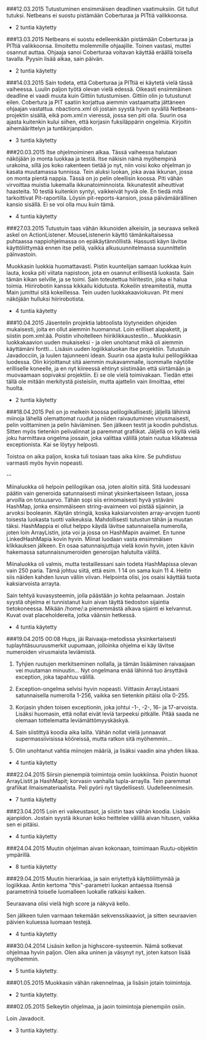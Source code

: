 ###12.03.2015
Tutustuminen ensimmäisen deadlinen vaatimuksiin. Git tullut tutuksi. Netbeans ei suostu pistämään Coberturaa ja PITtiä valikkoonsa. 

* 2 tuntia käytetty

###13.03.2015
Netbeans ei suostu edelleenkään pistämään Coberturaa ja PITtiä valikkoonsa. Ilmoitettu molemmille ohjaajille. Toinen vastasi, muttei osannut auttaa. Ohjaaja sanoi Coberturaa voitavan käyttää eräällä toisella tavalla. Pyysin lisää aikaa, sain päivän. 

* 2 tuntia käytetty

###14.03.2015
Sain todeta, että Coberturaa ja PITtiä ei käytetä vielä tässä vaiheessa. Luulin paljon työtä olevan vielä edessä. Oikeasti ensimmäinen deadline ei vaadi muuta kuin Gittiin tutustumisen. Gittiin olin jo tutustunut eilen. Cobertura ja PIT saatiin korjattua aiemmin vastaamatta jättäneen ohjaajan vastattua. nbactions.xml oli jostain syystä hyvin syvällä Netbeans-projektin sisällä, eikä pom.xml:n vieressä, jossa sen piti olla. Suurin osa ajasta kuitenkin kului siihen, että korjasin fuksiläppärin ongelmia. Kirjoitin aihemäärittelyn ja tuntikirjanpidon. 

* 3 tuntia käytetty

###20.03.2015
Itse ohjelmoiminen alkaa. Tässä vaiheessa halutaan näköjään jo monta luokkaa ja testiä. Itse näkisin nämä myöhempinä urakoina, sillä jos koko rakenteen tietää jo nyt, niin voisi koko ohjelman jo kasata muutamassa tunnissa. Tein aluksi luokan, joka avaa ikkunan, jossa on monta pientä nappia. Tässä on jo pelin oleellisin koossa. Piti vähän virvoittaa muistia lukemalla ikkunatoiminnoista. Ikkunatestit aiheuttivat haasteita. 10 testiä kuitenkin syntyi, vaikkeivät hyviä ole. En tiedä mitä tarkoittivat Pit-raportilla. Löysin pit-reports-kansion, jossa päivämäärällinen kansio sisällä. Ei se voi olla muu kuin tämä. 

* 4 tuntia käytetty

###27.03.2015
Tutustuin taas vähän ikkunoiden alkeisiin, ja seuraava selkeä askel on ActionListener. MouseListenerin käyttö tämänkaltaisessa puhtaassa nappiohjelmassa on epäkäytännöllistä. Hassusti käyn lävitse käyttöliittymää ennen itse peliä, vaikka alkusuunnitelmassa suunnittelin päinvastoin. 

Muokkasin luokkia huomattavasti. Pistin kuuntelijan samaan luokkaa kuin lauta, koska piti viitata napistoon, jota en osannut erillisestä luokasta. Sain tämän kikan selville, ja se toimi. Sain toteutettua hiiritestin, joka ei halua toimia. Hiirirobotin kanssa kikkailu kidutusta. Kokeilin streamitestiä, mutta Main jumittui sitä kokeillessa. Tein uuden luokkakaaviokuvan. Pit meni näköjään hulluksi hiirirobotista. 

* 4 tuntia käytetty

###10.04.2015
Jäsentelin projektia labtoolista löytyneiden ohjeiden mukaisesti, joita en ollut aiemmin huomannut. Loin erilliset alapaketit, ja siistin pom.xml:ää. Poistin vihoitelleen hiiriklikkaustestin... Muokkasin luokkakaavion uuden mukaiseksi - ja olen unohtanut mikä oli aiemmin käyttämäni fontti... Lisäsin uuden logiikkaluokan itse projektiin. Tutustuin Javadocciin, ja luulen tajunneeni idean. Suurin osa ajasta kului pelilogiikkaa luodessa. Olin kirjoittanut sitä aiemmin mukavammalle, isommalle näytölle erilliselle koneelle, ja en nyt kiireessä ehtinyt siistimään että siirtämään ja muovaamaan sopivaksi projektiin. Ei se ole vielä toimivakaan. Tiedän ettei tällä ole mitään merkitystä pisteisiin, mutta ajattelin vain ilmoittaa, ettei huolta. 

* 2 tuntia käytetty

###18.04.2015
Peli on jo melkein koossa pelilogiikallisesti; jäljellä lähinnä miinoja lähellä olemattomat ruudut ja niiden raivautuminen virusmaisesti, pelin voittaminen ja pelin häviäminen. Sen jälkeen testit ja koodin puhdistus. Sitten myös tietenkin pelivalinnat ja paremmat grafiikat. Jäljellä on kyllä vielä joku harmittava ongelma jossain, joka valittaa välillä jotain ruutua klikatessa exceptionista. Kai se löytyy helposti. 

Toistoa on aika paljon, koska tuli tosiaan taas aika kiire. Se puhdistuu varmasti myös hyvin nopeasti.

--

Miinaluokka oli helpoin pelilogiikan osa, joten aloitin siitä. Sitä luodessani päätin vain generoida satunnaisesti miinat yksinkertaiseen listaan, jossa arvoilla on totuusarvo. Tähän sopi siis erinomaisesti hyvä ystäväni HashMap, jonka ensimmäiseen string-avaimeen voi pistää sijainnin, ja arvoksi booleanin. Käytän stringiä, koska kaksiarvoisten array-arvojen tuonti toisesta luokasta tuotti vaikeuksia. Mahdollisesti tutustun tähän ja muutan täksi. HashMappia ei ollut helppo käydä lävitse satunnaisella numerolla, joten loin ArrayListin, jota voi ja jossa on HashMapin avaimet. En tunne LinkedHashMapia kovin hyvin. Miinat luodaan vasta ensimmäisen klikkauksen jälkeen. En osaa satunnaisjuttuja vielä kovin hyvin, joten kävin hakemassa satunnaisnumeroiden generoijan halutulta väliltä. 

Miinaluokka oli valmis, mutta testaillessani sain todeta HashMapissa olevan vain 250 paria. Tämä johtuu siitä, että esim. 1 14 on sama kuin 11 4. Heitin siis näiden kahden luvun väliin viivan. Helpointa olisi, jos osaisi käyttää tuota kaksiarvoista arrayta. 

Sain tehtyä kuvasysteemin, jolla päästään jo kohta pelaamaan. Jostain syystä ohjelma ei tunnistanut kuin aivan täyttä tiedoston sijaintia tietokoneessa. Mikään /home/:a pienemmästä alkava sijainti ei kelvannut. Kuvat ovat placeholdereita, jotka väänsin hetkessä.

* 4 tuntia käytetty

###19.04.2015 00:08
Hups, jäi Raivaaja-metodissa yksinkertaisesti tuplayhtäsuuruusmerkit uupumaan, jolloinka ohjelma ei käy lävitse numeroiden virusmaista leviämistä.

1. Tyhjien ruutujen merkitseminen nollalla, ja tämän lisääminen raivaajaan vei muutaman minuutin... Nyt ongelmana enää lähinnä tuo ärsyttävä exception, joka tapahtuu välillä.
 
2. Exception-ongelma selvisi hyvin nopeasti. Viittasin ArrayListaani satunnaisella numerolla 1-256, vaikka sen tietenkin pitäisi olla 0-255. 

3. Korjasin yhden toisen exceptionin, joka johtui -1-, -2-, 16- ja 17-arvoista. Lisäksi huomasin, että nollat eivät leviä tarpeeksi pitkälle. Pitää saada ne olemaan tottelematta leviämättömyyskäskyä.


4. Sain siistittyä koodia aika lailla. Vähän nollat vielä junnaavat supermassiivisissa kööreissä, mutta ratkon sitä myöhemmin...

5. Olin unohtanut vahtia miinojen määriä, ja lisäksi vaadin aina yhden liikaa.

* 4 tuntia käytetty

###22.04.2015
Siirsin pienempiä toimintoja omiin luokkiinsa. Poistin huonot ArrayListit ja HashMapit; korvasin vanhalla tupla-arraylla. Tein paremmat grafiikat ilmaismateriaalista. Peli pyörii nyt täydellisesti. Uudelleennimesin. 

* 7 tuntia käytetty

###23.04.2015
Loin eri vaikeustasot, ja siistin taas vähän koodia. Lisäsin ajanpidon. Jostain syystä ikkunan koko heittelee välillä aivan hitusen, vaikka sen ei pitäisi. 

* 4 tuntia käytetty

###24.04.2015
Muutin ohjelman aivan kokonaan, toimimaan Ruutu-objektin ympärillä.

* 8 tuntia käytetty

###29.04.2015
Muutin hierarkiaa, ja sain eriytettyä käyttöliittymää ja logiikkaa. Antin kertoma "this"-parametri luokan antaessa itsensä parametrinä toiselle luomalleen luokalle ratkaisi kaiken.

Seuraavana olisi vielä high score ja näkyvä kello.

Sen jälkeen tulen varmaan tekemään sekvenssikaaviot, ja sitten seuraavien päivien kuluessa luomaan testejä.

* 4 tuntia käytetty

###30.04.2014
Lisäsin kellon ja highscore-systeemin. Nämä sotkevat ohjelmaa hyvin paljon. Olen aika uninen ja väsynyt nyt, joten katson lisää myöhemmin.

* 5 tuntia käytetty.

###01.05.2015
Muokkasin vähän rakennelmaa, ja lisäsin jotain toimintoja.

* 2 tuntia käytetty.

###02.05.2015
Selkeytin ohjelmaa, ja jaoin toimintoja pienempiin osiin.

Loin Javadocit.

* 3 tuntia käytetty.
